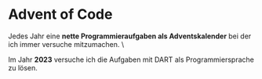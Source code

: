 # Advent of Code

Jedes Jahr eine **nette Programmieraufgaben als Adventskalender** bei der ich immer versuche mitzumachen. \

Im Jahr **2023** versuche ich die Aufgaben mit DART als Programmiersprache zu lösen.